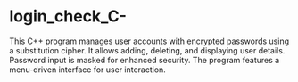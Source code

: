 # login_check_C-
This C++ program manages user accounts with encrypted passwords using a substitution cipher. It allows adding, deleting, and displaying user details. Password input is masked for enhanced security. The program features a menu-driven interface for user interaction.
